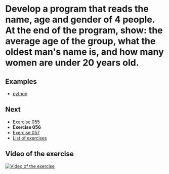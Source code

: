 # Develop a program that reads the name, age and gender of 4 people. At the end of the program, show: the average age of the group, what the oldest man's name is, and how many women are under 20 years old.

## Examples

- [python](python)

## Next

- [Exercise 055](../055)
- **Exercise 056**
- [Exercise 057](../057)
- [List of exercises](../)

## Video of the exercise

[![Video of the exercise](https://img.youtube.com/vi/fokDF4th0IY/maxresdefault.jpg)](https://youtu.be/fokDF4th0IY)
